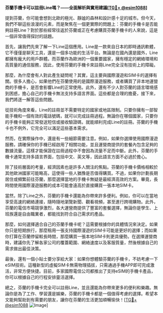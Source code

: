 **芬蘭手機卡可以註冊Line嗎？——全面解析與實用建議[[TG💪+ @esim1088](https://t.me/s/esim1088)]**

提到芬蘭，你可能會想到北歐的極光、靜謐的森林和設計感十足的城市。但今天，我們不聊這些浪漫的元素，而是聚焦在一個更實際的問題上：芬蘭的手機卡是否能夠註冊Line？對於那些經常往返於芬蘭或正在考慮購買芬蘭手機卡的人來說，這是一個非常值得探討的話題。

首先，讓我們先來了解一下Line這個應用。Line是一款來自日本的即時通訊軟體，它不僅僅是聊天工具，還是一個多功能的生活平台。無論是在國內還是國外，Line都擁有龐大的用戶群體。而芬蘭作為歐洲的一個重要國家，擁有穩定的網絡環境和高質量的通信服務，因此，使用芬蘭的手機卡來註冊Line完全沒有技術上的障礙。

那麼，為什麼會有人對此產生疑問呢？其實，這主要與國際漫遊和SIM卡的選擇有關。很多人擔心，如果他們在芬蘭使用的是國際漫遊服務，或者購買了非本地運營商的手機卡，是否會影響Line的正常使用。此外，還有不少人對芬蘭的語言環境感到困惑，擔心自己的手機卡無法支持多語言界面。這些都是合理的擔憂，接下來，我們將逐一解答這些問題。

從技術角度來看，Line的註冊並不需要特定的國家或地區限制。只要你擁有一部智能手機和一個有效的電話號碼，就可以完成註冊過程。無論你在哪個國家，只要你的手機卡能夠正常發送短信或接收驗證碼，就能順利完成Line的註冊。芬蘭的手機卡也不例外，它完全可以滿足這些基本需求。

然而，在實際操作中，還是有一些細節需要注意。例如，如果你選擇使用國際漫遊服務，請確保你的手機已經啟用了相關功能，並且運營商提供的套餐內包含足夠的數據流量。這樣才能保證在註冊過程中不會因為流量不足而中斷。此外，芬蘭的手機卡通常支持多語言界面，包括中文、英文等，因此語言方面不必過於擔心。

除了技術層面的考量，經濟因素也是許多人關注的焦點。芬蘭的手機卡價格相較於其他歐洲國家可能略高，這使得一些人猶豫是否值得購買。不過，如果你計劃長期居住或頻繁前往芬蘭，那麼選擇當地的手機卡無疑是最經濟高效的方案。畢竟，長時間使用國際漫遊服務的成本可能會遠高於直接購買一張本地SIM卡。

當然，除了Line之外，芬蘭的手機卡還能為你帶來許多便利。例如，你可以在當地享受高速的網絡連接，隨時隨地瀏覽新聞、觀看視頻，甚至進行跨境購物。此外，芬蘭的電信市場競爭激烈，各大運營商提供了豐富的套餐選擇，無論你是學生、上班族還是自由職業者，都能找到符合自己需求的產品。

那麼，如何選擇適合自己的芬蘭手機卡呢？這需要根據你的具體情況來決定。如果你只是短期旅行，那麼租用一張支持國際漫遊的SIM卡可能是更好的選擇；而如果你打算在芬蘭停留較長時間，那麼購買一張本地SIM卡則更具優勢。在選擇運營商時，建議你先了解各家公司的覆蓋範圍、網絡速度以及客服質量，然後根據自己的需求做出最佳決策。

最後，還有一個小貼士要分享給大家：如果你想體驗芬蘭的手機卡，不妨考慮一下eSIM技術。這種新型的虛擬SIM卡無需物理插拔，只需通過手機APP即可完成激活，非常方便快捷。目前，多家國際電信公司都推出了支持eSIM的手機卡產品，你可以根據自己的行程安排靈活選擇。

總之，芬蘭的手機卡完全可以註冊Line，並且還能為你帶來更多的便利和樂趣。無論你是為了工作、學習還是娛樂，芬蘭的手機卡都是一個值得考慮的選擇。希望本文能夠幫助到有需要的朋友，讓你在芬蘭的生活更加順暢愉快！[[TG💪+ @esim1088](https://t.me/s/esim1088) ![Image](https://i.postimg.cc/4NQfJmqS/Snipaste-2025-05-13-00-14-12.png)]